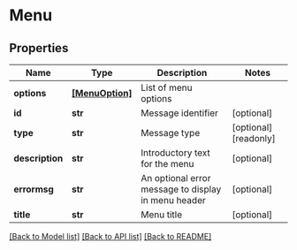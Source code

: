 # Menu


## Properties
Name | Type | Description | Notes
------------ | ------------- | ------------- | -------------
**options** | [**[MenuOption]**](MenuOption.md) | List of menu options | 
**id** | **str** | Message identifier | [optional] 
**type** | **str** | Message type | [optional] [readonly] 
**description** | **str** | Introductory text for the menu | [optional] 
**errormsg** | **str** | An optional error message to display in menu header | [optional] 
**title** | **str** | Menu title | [optional] 

[[Back to Model list]](../README.md#documentation-for-models) [[Back to API list]](../README.md#documentation-for-api-endpoints) [[Back to README]](../README.md)


